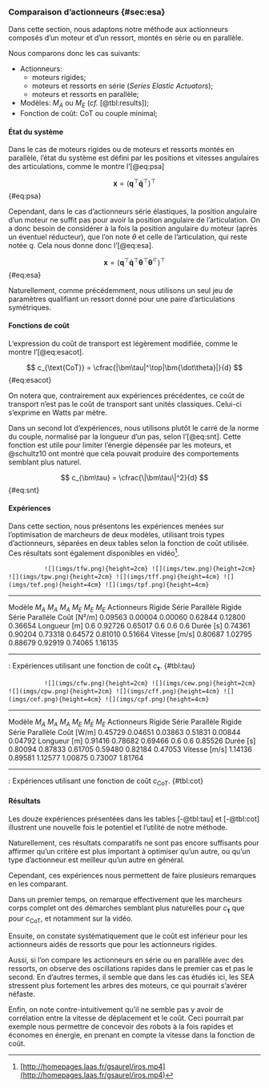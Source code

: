 ### Comparaison d’actionneurs {#sec:esa}

Dans cette section, nous adaptons notre méthode aux actionneurs composés d’un moteur et d’un ressort, montés en série
ou en parallèle.

Nous comparons donc les cas suivants:

- Actionneurs:
    - moteurs rigides;
    - moteurs et ressorts en série (*Series Elastic Actuators*);
    - moteurs et ressorts en parallèle;
- Modèles: $M_A$ ou $M_E$ (*cf.* [@tbl:results]);
- Fonction de coût: CoT ou couple minimal;

#### État du système

Dans le cas de moteurs rigides ou de moteurs et ressorts montés en parallèle, l’état du système est défini par les
positions et vitesses angulaires des articulations, comme le montre l’[@eq:psa]

$$ \bm x = \left(\bm q^\top \bm{\dot q}^\top\right)^\top $$ {#eq:psa}

Cependant, dans le cas d’actionneurs série élastiques, la position angulaire d’un moteur ne suffit pas pour avoir la
position angulaire de l’articulation. On a donc besoin de considérer à la fois la position angulaire du moteur (après
un éventuel réducteur), que l’on note $\theta$ et celle de l’articulation, qui reste notée $q$. Cela nous donne donc
l’[@eq:esa].

$$ \bm x = \left(\bm q^\top \bm{\dot q}^\top \bm\theta^\top \bm{\dot\theta}^\top\right)^\top $$ {#eq:esa}

Naturellement, comme précédemment, nous utilisons un seul jeu de paramètres qualifiant un ressort donné pour une paire
d’articulations symétriques.

#### Fonctions de coût

L’expression du coût de transport est légèrement modifiée, comme le montre l’[@eq:esacot].

$$ c_{\text{CoT}} = \cfrac{|\bm\tau|^\top|\bm{\dot\theta}|}{d} $$ {#eq:esacot}

On notera que, contrairement aux expériences précédentes, ce coût de transport n’est pas le coût de transport sant
unités classiques. Celui-ci s’exprime en Watts par mètre.

Dans un second lot d’expériences, nous utilisons plutôt le carré de la norme du couple, normalisé par la longueur d’un
pas, selon l’[@eq:snt]. Cette fonction est utile pour limiter l’énergie dépensée par les moteurs, et @schultz10 ont
montré que cela pouvait produire des comportements semblant plus naturel.

$$ c_{\bm\tau} = \cfrac{\|\bm\tau\|^2}{d} $$ {#eq:snt}

#### Expériences

Dans cette section, nous présentons les expériences menées sur l’optimisation de marcheurs de deux modèles, utilisant
trois types d’actionneurs, séparées en deux tables selon la fonction de coût utilisée. Ces résultats sont également
disponibles en vidéo[^12].


              ![](imgs/tfw.png){height=2cm} ![](imgs/tew.png){height=2cm} ![](imgs/tpw.png){height=2cm} ![](imgs/tff.png){height=4cm} ![](imgs/tef.png){height=4cm} ![](imgs/tpf.png){height=4cm}
------------- ----------------------------- ----------------------------- ----------------------------- ----------------------------- ----------------------------- -----------------------------
Modèle        $M_A$                         $M_A$                         $M_A$                         $M_E$                         $M_E$                         $M_E$
Actionneurs   Rigide                        Série                         Parallèle                     Rigide                        Série                         Parallèle
Coût [N²/m]   0.09563                       0.00004                       0.00060                       0.62844                       0.12800                       0.36654
Longueur [m]  0.6                           0.92726                       0.65017                       0.6                           0.6                           0.6
Durée [s]     0.74361                       0.90204                       0.73318                       0.64572                       0.81010                       0.51664
Vitesse [m/s] 0.80687                       1.02795                       0.88679                       0.92919                       0.74065                       1.16135
------------- ----------------------------- ----------------------------- ----------------------------- ----------------------------- ----------------------------- -----------------------------
: Expériences utilisant une fonction de coût $c_{\bm\tau}$. {#tbl:tau}


              ![](imgs/cfw.png){height=2cm} ![](imgs/cew.png){height=2cm} ![](imgs/cpw.png){height=2cm} ![](imgs/cff.png){height=4cm} ![](imgs/cef.png){height=4cm} ![](imgs/cpf.png){height=4cm}
------------- ----------------------------- ----------------------------- ----------------------------- ----------------------------- ----------------------------- -----------------------------
Modèle        $M_A$                         $M_A$                         $M_A$                         $M_E$                         $M_E$                         $M_E$
Actionneurs   Rigide                        Série                         Parallèle                     Rigide                        Série                         Parallèle
Coût [W/m]    0.45729                       0.04651                       0.03863                       0.51831                       0.00844                       0.04792
Longueur [m]  0.91416                       0.78682                       0.69466                       0.6                           0.6                           0.85526
Durée [s]     0.80094                       0.87833                       0.61705                       0.59480                       0.82184                       0.47053
Vitesse [m/s] 1.14136                       0.89581                       1.12577                       1.00875                       0.73007                       1.81764
------------- ----------------------------- ----------------------------- ----------------------------- ----------------------------- ----------------------------- -----------------------------
: Expériences utilisant une fonction de coût $c_{\text{CoT}}$. {#tbl:cot}


<!-- a_ -->

[^12]: [http://homepages.laas.fr/gsaurel/iros.mp4](http://homepages.laas.fr/gsaurel/iros.mp4)

<!--TODO: update this link for hal.laas.fr-->

#### Résultats

Les douze expériences présentées dans les tables [-@tbl:tau] et [-@tbl:cot] illustrent une nouvelle fois le potentiel
et l’utilité de notre méthode.

Naturellement, ces résultats comparatifs ne sont pas encore suffisants pour affirmer qu’un critère est plus important à
optimiser qu’un autre, ou qu’un type d’actionneur est meilleur qu’un autre en général.

Cependant, ces expériences nous permettent de faire plusieurs remarques en les comparant.

Dans un premier temps, on remarque effectivement que les marcheurs corps complet ont des démarches semblant plus
naturelles pour $c_{\bm\tau}$ que pour $c_{\text{CoT}}$, et notamment sur la vidéo.

Ensuite, on constate systématiquement que le coût est inférieur pour les actionneurs aidés de ressorts que pour les
actionneurs rigides.

Aussi, si l’on compare les actionneurs en série ou en parallèle avec des ressorts, on observe des oscillations
rapides dans le premier cas et pas le second. En d’autres termes, il semble que dans les cas étudiés ici, les SEA
stressent plus fortement les arbres des moteurs, ce qui pourrait s’avérer néfaste.

Enfin, on note contre-intuitivement qu’il ne semble pas y avoir de corrélation entre la vitesse de déplacement et le
coût. Ceci pourrait par exemple nous permettre de concevoir des robots à la fois rapides et économes en énergie, en
prenant en compte la vitesse dans la fonction de coût.
